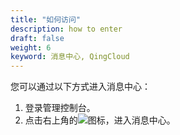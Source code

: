 ```yaml
---
title: "如何访问"
description: how to enter
draft: false
weight: 6
keyword: 消息中心, QingCloud
---
```


您可以通过以下方式进入消息中心：

1. 登录管理控制台。
2. 点击右上角的![](../../_images/notification-bell.png)图标，进入消息中心。

